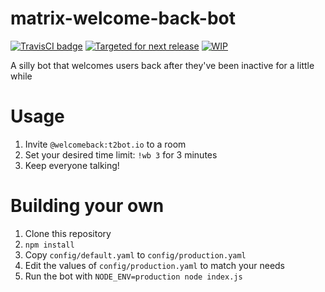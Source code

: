 # matrix-welcome-back-bot

[![TravisCI badge](https://travis-ci.org/turt2live/matrix-topic-bot.svg?branch=master)](https://travis-ci.org/turt2live/matrix-welcome-back-bot)
[![Targeted for next release](https://badge.waffle.io/turt2live/matrix-welcome-back-bot.png?label=sorted&title=Targeted+for+next+release)](https://waffle.io/turt2live/waffle-matrix?utm_source=badge)
[![WIP](https://badge.waffle.io/turt2live/matrix-welcome-back-bot.png?label=wip&title=WIP)](https://waffle.io/turt2live/waffle-matrix?utm_source=badge)

A silly bot that welcomes users back after they've been inactive for a little while

# Usage

1. Invite `@welcomeback:t2bot.io` to a room
2. Set your desired time limit: `!wb 3` for 3 minutes
3. Keep everyone talking!

# Building your own

1. Clone this repository
2. `npm install`
3. Copy `config/default.yaml` to `config/production.yaml`
4. Edit the values of `config/production.yaml` to match your needs
5. Run the bot with `NODE_ENV=production node index.js`
